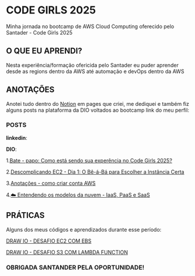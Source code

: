 # CODE GIRLS 2025
Minha jornada no bootcamp de AWS Cloud Computing oferecido pelo Santader - Code Girls 2025

## O QUE EU APRENDI?
Nesta experiência/formação ofericida pelo Santader eu puder aprender desde as regions dentro da AWS até automação e devOps dentro da AWS

## ANOTAÇÕES
Anotei tudo dentro do [Notion](https://www.notion.so/AWS-CLOUD-COMPUTING-2646942dbbb2807d9beaec221c9b8a96?source=copy_link) em pages que criei, me dediquei e também fiz alguns posts na plataforma da DIO voltados ao bootcamp
link do meu perfil:

### POSTS
**linkedin**:

**DIO**: 

1.[Bate - papo: Como está sendo sua experência no Code Girls 2025?](https://web.dio.me/topics/bate-papo-como-esta-sendo-sua-experencia-no-code-girls-2025?back=/track/santander-code-girls-2025&order=undefined&page=1&search=&tab=forum&track_id=6cd0de9d-d33d-4a18-9557-aa17a0ee6fcc)

2.[Descomplicando EC2 - Dia 1: O Bê-á-Bá para Escolher a Instância Certa](https://web.dio.me/topics/descomplicando-ec2-dia-1-o-be-a-ba-para-escolher-a-instancia-certa?back=/track/santander-code-girls-2025&order=undefined&page=1&search=&tab=forum&track_id=6cd0de9d-d33d-4a18-9557-aa17a0ee6fcc)

3.[Anotações - como criar conta AWS](https://web.dio.me/topics/anotacoes-como-criar-conta-aws?back=/track/santander-code-girls-2025&order=undefined&page=1&search=&tab=forum&track_id=6cd0de9d-d33d-4a18-9557-aa17a0ee6fcc)

4.[☁️ Entendendo os modelos da nuvem - IaaS, PaaS e SaaS](https://web.dio.me/topics/entendendo-os-modelos-da-nuvem-iaas-paas-e-saas?back=/track/santander-code-girls-2025&order=undefined&page=1&search=&tab=forum&track_id=6cd0de9d-d33d-4a18-9557-aa17a0ee6fcc)

## PRÁTICAS
Alguns dos meus códigos e aprendizados durante esse período:

[DRAW IO - DESAFIO EC2 COM EBS](https://github.com/LayzaK/bootcamp-santader-CodeGirls2025/tree/main/DIAGRAMA%20-%20S3)

[DRAW IO - DESAFIO S3 COM LAMBDA FUNCTION](https://github.com/LayzaK/bootcamp-santader-CodeGirls2025/blob/main/S3%20COM%20LAMBDA%20FUNCTION.drawio)



### **OBRIGADA SANTANDER PELA OPORTUNIDADE!**
